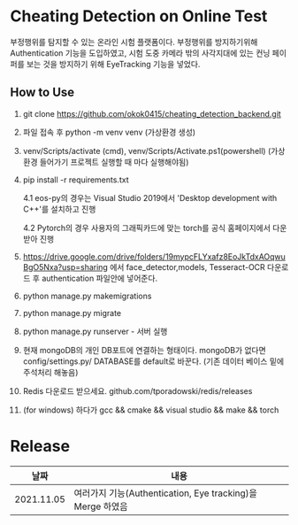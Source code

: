 # Cheating Detection on Online Test

부정행위를 탐지할 수 있는 온라인 시험 플랫폼이다. 부정행위를 방지하기위해 Authentication 기능을 도입하였고, 시험 도중 카메라 밖의 사각지대에 있는 컨닝 페이퍼를 보는 것을 방지하기 위해 EyeTracking 기능을 넣었다.

## How to Use
1. git clone https://github.com/okok0415/cheating_detection_backend.git

2. 파일 접속 후 python -m venv venv (가상환경 생성)

3. venv/Scripts/activate (cmd), venv/Scripts/Activate.ps1(powershell) (가상환경 들어가기 프로젝트 실행할 때 마다 실행해야됨)

4. pip install -r requirements.txt 

    4.1 eos-py의 경우는 Visual Studio 2019에서 'Desktop development with C++'를 설치하고 진행
    
    4.2 Pytorch의 경우 사용자의 그래픽카드에 맞는 torch를 공식 홈페이지에서 다운받아 진행

5. https://drive.google.com/drive/folders/19mypcFLYxafz8EoJkTdxAOqwuBgO5Nxa?usp=sharing 에서 face_detector,models, Tesseract-OCR 다운로드 후 authentication 파일안에 넣어준다.

6. python manage.py makemigrations

7. python manage.py migrate 

8. python manage.py runserver - 서버 실행

9. 현재 mongoDB의 개인 DB포트에 연결하는 형태이다. mongoDB가 없다면 config/settings.py/ DATABASE를 default로 바꾼다. (기존 데이터 베이스 밑에 주석처리 해놓음)

10. Redis 다운로드 받으세요. github.com/tporadowski/redis/releases

11. (for windows) 하다가 gcc && cmake && visual studio && make && torch

# Release

|날짜|내용
|---|---|
|2021.11.05| 여러가지 기능(Authentication, Eye tracking)을 Merge 하였음




